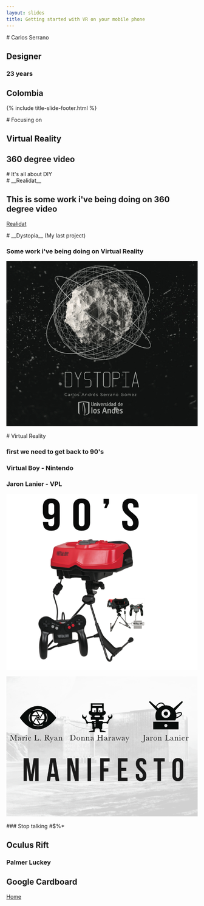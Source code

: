 ```yaml
---
layout: slides
title: Getting started with VR on your mobile phone
---
```

<section markdown="block" class="title-slide">
# Carlos Serrano 

## Designer

### 23 years

## __Colombia__

{% include title-slide-footer.html %}
</section>

<section markdown="block">
# Focusing on 

## Virtual Reality

## __360 degree video__

</section>

<section markdown="block">
# It's all about DIY



</section>
<section markdown="block">
# __Realidat__

## This is some work i've being doing on 360 degree video
[Realidat](https://youtu.be/1lzIM4nvVm4)

</section>
<section markdown="block">
# __Dystopia__ (My last project) 

### Some work i've being doing on __Virtual Reality__
![Dystopia](../img/dystopia.png)

</section>

<section markdown="block">
# Virtual Reality

### first we need to get back to __90's__

### Virtual Boy - __Nintendo__

### Jaron Lanier - __VPL__ 



</section>
<section markdown="block">








![VirtualBoy](../img/nintendo.png)













</section>
<section markdown="block">









![Manifesto](../img/manifesto.png)

















</section>

<section markdown="block">
### Stop talking #$%*

# Oculus Rift

### __Palmer Luckey__

# __Google Cardboard__

[Home](../index.markdown)
	
</section>
